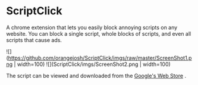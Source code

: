 # ScriptClick

A chrome extension that lets you easily block annoying scripts on any website. You can block a single script, whole blocks of scripts, and even all scripts that cause ads.

![](https://github.com/orangejosh/ScriptClick/imgs/raw/master/ScreenShot1.png | width=100)
![](ScriptClick/imgs/ScreenShot2.png | width=100)

The script can be viewed and downloaded from the [Google's Web Store](https://chrome.google.com/webstore/detail/script-click/eocpambiehlnlcelcmciakdpgkfhkpoh) .

